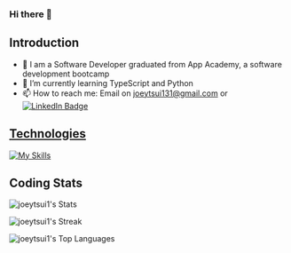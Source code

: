 ### Hi there 👋


## Introduction
- 🔭 I am a Software Developer graduated from App Academy, a software development bootcamp 
- 🌱 I’m currently learning TypeScript and Python
- 📫 How to reach me: Email on joeytsui131@gmail.com or <a target='_blank' href="https://www.linkedin.com/in/joey-tsui-5836a2240/">
    <img src="https://img.shields.io/badge/LinkedIn-blue?style=for-the-badge&logo=linkedin&logoColor=white" alt="LinkedIn Badge"/>
## Technologies
[![My Skills](https://skills.thijs.gg/icons?i=js,ts,react,redux,nodejs,express,mongodb,ruby,rails,html,css,sqlite,mysql,postgres,git,aws&perline=8&theme=dark)](https://skills.thijs.gg)
<!--
**joeytsui1/joeytsui1** is a ✨ _special_ ✨ repository because its `README.md` (this file) appears on your GitHub profile.

Here are some ideas to get you started:

- 🔭 I’m currently working on ...
- 🌱 I’m currently learning ...
- 👯 I’m looking to collaborate on ...
- 🤔 I’m looking for help with ...
- 💬 Ask me about ...
- 📫 How to reach me: ...
- 😄 Pronouns: ...
- ⚡ Fun fact: ...
-->
## Coding Stats
![joeytsui1's Stats](https://github-readme-stats.vercel.app/api?username=joeytsui1&theme=tokyonight&show_icons=true&hide_border=true&count_private=true)

![joeytsui1's Streak](https://github-readme-streak-stats.herokuapp.com/?user=joeytsui1&theme=tokyonight&hide_border=true)

![joeytsui1's Top Languages](https://github-readme-stats.vercel.app/api/top-langs/?username=joeytsui1&theme=tokyonight&show_icons=true&hide_border=true&layout=compact)
